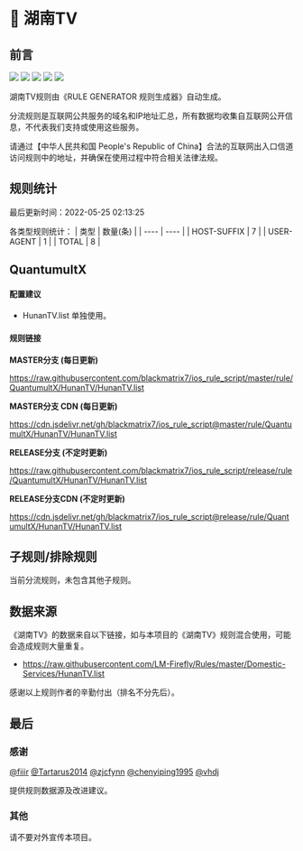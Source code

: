 # 🧸 湖南TV

## 前言

![](https://shields.io/badge/-移除重复规则-ff69b4) ![](https://shields.io/badge/-DOMAIN与DOMAIN--SUFFIX合并-green) ![](https://shields.io/badge/-DOMAIN--SUFFIX间合并-critical) ![](https://shields.io/badge/-DOMAIN--SUFFIX与DOMAIN--KEYWORD合并-blue) ![](https://shields.io/badge/-IP--CIDR(6)合并-blueviolet) 

湖南TV规则由《RULE GENERATOR 规则生成器》自动生成。

分流规则是互联网公共服务的域名和IP地址汇总，所有数据均收集自互联网公开信息，不代表我们支持或使用这些服务。

请通过【中华人民共和国 People's Republic of China】合法的互联网出入口信道访问规则中的地址，并确保在使用过程中符合相关法律法规。

## 规则统计

最后更新时间：2022-05-25 02:13:25

各类型规则统计：
| 类型 | 数量(条)  | 
| ---- | ----  |
| HOST-SUFFIX | 7  | 
| USER-AGENT | 1  | 
| TOTAL | 8  | 


## QuantumultX 

#### 配置建议
- HunanTV.list 单独使用。

#### 规则链接
**MASTER分支 (每日更新)**

https://raw.githubusercontent.com/blackmatrix7/ios_rule_script/master/rule/QuantumultX/HunanTV/HunanTV.list

**MASTER分支 CDN (每日更新)**

https://cdn.jsdelivr.net/gh/blackmatrix7/ios_rule_script@master/rule/QuantumultX/HunanTV/HunanTV.list

**RELEASE分支 (不定时更新)**

https://raw.githubusercontent.com/blackmatrix7/ios_rule_script/release/rule/QuantumultX/HunanTV/HunanTV.list

**RELEASE分支CDN (不定时更新)**

https://cdn.jsdelivr.net/gh/blackmatrix7/ios_rule_script@release/rule/QuantumultX/HunanTV/HunanTV.list

## 子规则/排除规则


当前分流规则，未包含其他子规则。

## 数据来源

《湖南TV》的数据来自以下链接，如与本项目的《湖南TV》规则混合使用，可能会造成规则大量重复。

- https://raw.githubusercontent.com/LM-Firefly/Rules/master/Domestic-Services/HunanTV.list


感谢以上规则作者的辛勤付出（排名不分先后）。

## 最后

### 感谢

[@fiiir](https://github.com/fiiir) [@Tartarus2014](https://github.com/Tartarus2014) [@zjcfynn](https://github.com/zjcfynn) [@chenyiping1995](https://github.com/chenyiping1995) [@vhdj](https://github.com/vhdj)

提供规则数据源及改进建议。

### 其他

请不要对外宣传本项目。